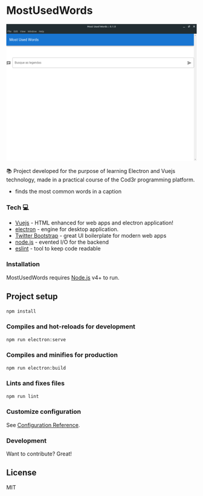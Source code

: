 # MostUsedWords

![screenshot](screenshot.png)

:books: Project developed for the purpose of learning Electron and Vuejs technology, made in a practical course of the Cod3r programming platform.

  - finds the most common words in a caption


### Tech :computer:
* [Vuejs] - HTML enhanced for web apps and electron application!
* [electron] - engine for desktop application.
* [Twitter Bootstrap] - great UI boilerplate for modern web apps
* [node.js] - evented I/O for the backend
* [eslint] - tool to keep code readable

### Installation

MostUsedWords requires [Node.js](https://nodejs.org/) v4+ to run.


## Project setup
```
npm install
```

### Compiles and hot-reloads for development
```
npm run electron:serve
```

### Compiles and minifies for production
```
npm run electron:build
```

### Lints and fixes files
```
npm run lint
```

### Customize configuration
See [Configuration Reference](https://cli.vuejs.org/config/).


### Development

Want to contribute? Great!


License
----

MIT


[node.js]: <http://nodejs.org>
[Vuejs]: <https://vuejs.org>
[electron]: <https://www.electronjs.org>
[Twitter Bootstrap]: <https://getbootstrap.com>
[eslint]: <https://eslint.org>
